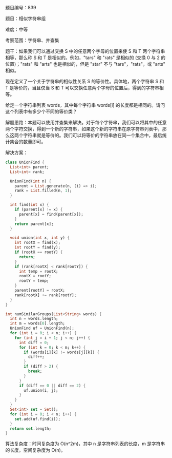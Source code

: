 题目编号：839

题目：相似字符串组

难度：中等

考察范围：字符串、并查集

题干：如果我们可以通过交换 S 中的任意两个字母的位置来使 S 和 T 两个字符串相等，那么称 S 和 T 是相似的。例如，"tars" 和 "rats" 是相似的 (交换 0 与 2 的位置)；"rats" 和 "arts" 也是相似的，但是 "star" 不与 "tars"，"rats"，或 "arts" 相似。

现在定义了一个关于字符串的相似性关系 S 的等价性。具体地，两个字符串 S 和 T 是等价的，当且仅当 S 和 T 可以交换任意两个字母的位置后，得到的字符串相等。

给定一个字符串列表 words，其中每个字符串 words[i] 的长度都是相同的。请问这个列表中有多少个不同的等价类？

解题思路：本题可以使用并查集来解决。对于每个字符串，我们可以将其中的任意两个字符交换，得到一个新的字符串，如果这个新的字符串在原字符串列表中，那么这两个字符串就是等价的。我们可以将等价的字符串放在同一个集合中，最后统计集合的数量即可。

解决方案：

```dart
class UnionFind {
  List<int> parent;
  List<int> rank;

  UnionFind(int n) {
    parent = List.generate(n, (i) => i);
    rank = List.filled(n, 1);
  }

  int find(int x) {
    if (parent[x] != x) {
      parent[x] = find(parent[x]);
    }
    return parent[x];
  }

  void union(int x, int y) {
    int rootX = find(x);
    int rootY = find(y);
    if (rootX == rootY) {
      return;
    }
    if (rank[rootX] < rank[rootY]) {
      int temp = rootX;
      rootX = rootY;
      rootY = temp;
    }
    parent[rootY] = rootX;
    rank[rootX] += rank[rootY];
  }
}

int numSimilarGroups(List<String> words) {
  int n = words.length;
  int m = words[0].length;
  UnionFind uf = UnionFind(n);
  for (int i = 0; i < n; i++) {
    for (int j = i + 1; j < n; j++) {
      int diff = 0;
      for (int k = 0; k < m; k++) {
        if (words[i][k] != words[j][k]) {
          diff++;
        }
        if (diff > 2) {
          break;
        }
      }
      if (diff == 0 || diff == 2) {
        uf.union(i, j);
      }
    }
  }
  Set<int> set = Set();
  for (int i = 0; i < n; i++) {
    set.add(uf.find(i));
  }
  return set.length;
}
```

算法复杂度：时间复杂度为 O(n^2m)，其中 n 是字符串列表的长度，m 是字符串的长度。空间复杂度为 O(n)。